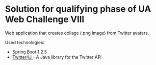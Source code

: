 # Solution for qualifying phase of UA Web Challenge VIII
Web application that creates collage (.png image) from Twitter avatars.

Used technologies: 
<ul>
  <li> Spring Boot 1.2.5 </li>
  <li> <a href="http://twitter4j.org/en/index.html"> Twitter4J </a> - A Java library for the Twitter API </li>
</ul>


